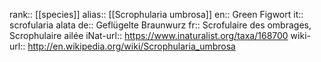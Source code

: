 

rank:: [[species]]
alias:: [[Scrophularia umbrosa]]
en:: Green Figwort
it:: scrofularia alata
de:: Geflügelte Braunwurz
fr:: Scrofulaire des ombrages, Scrophulaire ailée
iNat-url:: https://www.inaturalist.org/taxa/168700
wiki-url:: http://en.wikipedia.org/wiki/Scrophularia_umbrosa